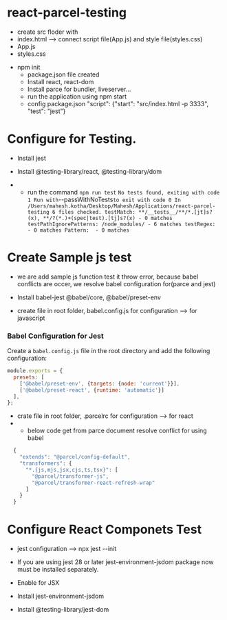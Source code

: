 # react-parcel-testing
- create src floder with 
- index.html --> connect script file(App.js) and style file(styles.css)
- App.js
- styles.css

* npm init
  - package.json file created
  - Install react, react-dom
  - Install parce for bundler, liveserver...
  - run the application using npm start
  - config package.json "script": {"start": "src/index.html -p 3333", "test": "jest"}
  

# Configure for Testing.
- Install jest
- Install @testing-library/react,  @testing-library/dom

- - run the command `npm run test`
      `
            No tests found, exiting with code 1
          Run with `--passWithNoTests` to exit with code 0
          In /Users/mahesh.kotha/Desktop/Mahesh/Applications/react-parcel-testing
            6 files checked.
            testMatch: **/__tests__/**/*.[jt]s?(x), **/?(*.)+(spec|test).[tj]s?(x) - 0 matches
            testPathIgnorePatterns: /node_modules/ - 6 matches
            testRegex:  - 0 matches
          Pattern:  - 0 matches
      `
  


# Create Sample js test
  - we are add sample js function test it throw error, because babel conflicts are occer, we resolve babel configuration for(parce and jest)

  - Install babel-jest @babel/core, @babel/preset-env
  - create file in root folder, babel.config.js for configuration --> for javascript 

   ### Babel Configuration for Jest

Create a `babel.config.js` file in the root directory and add the following configuration:

```javascript
module.exports = {
  presets: [
    ['@babel/preset-env', {targets: {node: 'current'}}],
    ['@babel/preset-react', {runtime: 'automatic'}]
  ],
};
```


- crate file in root folder, .parcelrc for configuration --> for react
- - below code get from parce document resolve conflict for using babel
```javascript
  {
    "extends": "@parcel/config-default",
    "transformers": {
      "*.{js,mjs,jsx,cjs,ts,tsx}": [
        "@parcel/transformer-js",
        "@parcel/transformer-react-refresh-wrap"
      ]
    }
  }
```


# Configure React Componets Test

- jest configuration --> npx jest --init
- If you are using jest 28 or later jest-environment-jsdom package now must be installed separately.

 
- Enable for JSX
- Install jest-environment-jsdom
- Install @testing-library/jest-dom


